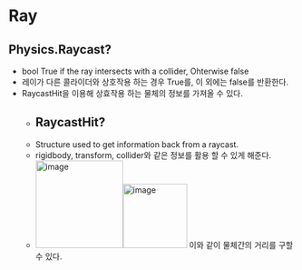 # Ray

## Physics.Raycast?
* bool True if the ray intersects with a collider, Ohterwise false
* 레이가 다른 콜라이더와 상호작용 하는 경우 True를, 이 외에는 false를 반환한다.
* RaycastHit을 이용해 상효작용 하는 물체의 정보를 가져올 수 있다. 
  * ## RaycastHit?
  * Structure used to get information back from a raycast.
  * rigidbody, transform, collider와 같은 정보를 활용 할 수 있게 해준다.
  * <img width="154" alt="image" src="https://github.com/iou-bohun/group6-Linear-Regression-Calculator/assets/56661597/5c419f61-dca4-430d-b19b-63447ea23d0a"><img width="113" alt="image" src="https://github.com/iou-bohun/Udemy_Project_Camp/assets/56661597/8658973b-9266-4667-8739-71aaf04ba52b"> 
  이와 같이 물체간의 거리를 구할 수 있다. 


  
      
